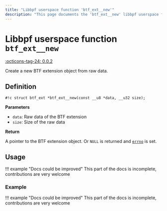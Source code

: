 ```yaml
---
title: "Libbpf userspace function 'btf_ext__new'"
description: "This page documents the 'btf_ext__new' libbpf userspace function, including its definition, usage, and examples."
---
```

# Libbpf userspace function `btf_ext__new`

<!-- [LIBBPF_TAG] -->
[:octicons-tag-24: 0.0.2](https://github.com/libbpf/libbpf/releases/tag/v0.0.2)
<!-- [/LIBBPF_TAG] -->

Create a new BTF extension object from raw data.

## Definition

`#!c struct btf_ext *btf_ext__new(const __u8 *data, __u32 size);`

**Parameters**

- `data`: Raw data of the BTF extension
- `size`: Size of the raw data

**Return**

A pointer to the BTF extension object. Or `NULL` is returned and [`errno`](https://man7.org/linux/man-pages/man3/errno.3.html) is set.

## Usage

!!! example "Docs could be improved"
    This part of the docs is incomplete, contributions are very welcome

### Example

!!! example "Docs could be improved"
    This part of the docs is incomplete, contributions are very welcome
